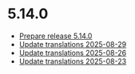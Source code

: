 # 5.14.0
- [Prepare release 5.14.0](https://github.com/shopware/SwagLanguagePack/commit/da8c17f)
- [Update translations 2025-08-29](https://github.com/shopware/SwagLanguagePack/commit/65dc6a9)
- [Update translations 2025-08-26](https://github.com/shopware/SwagLanguagePack/commit/a3455eb)
- [Update translations 2025-08-23](https://github.com/shopware/SwagLanguagePack/commit/a06fa4f)
